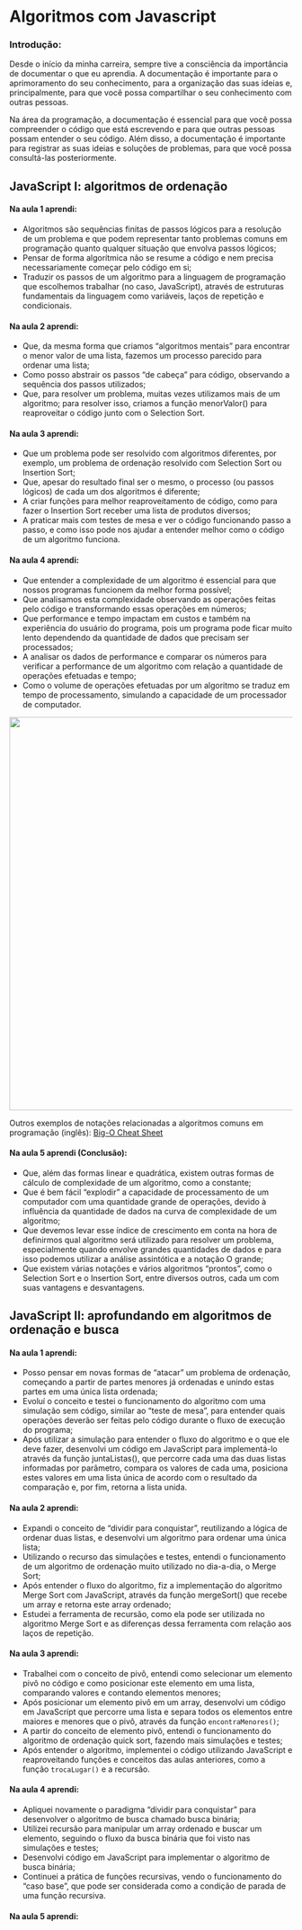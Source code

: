 # Algoritmos com Javascript

### Introdução:

Desde o início da minha carreira, sempre tive a consciência da importância de documentar o que eu aprendia. A documentação é importante para o aprimoramento do seu conhecimento, para a organização das suas ideias e, principalmente, para que você possa compartilhar o seu conhecimento com outras pessoas.

Na área da programação, a documentação é essencial para que você possa compreender o código que está escrevendo e para que outras pessoas possam entender o seu código. Além disso, a documentação é importante para registrar as suas ideias e soluções de problemas, para que você possa consultá-las posteriormente.

## JavaScript I: algoritmos de ordenação

#### Na aula 1 aprendi:

- Algoritmos são sequências finitas de passos lógicos para a resolução de um problema e que podem representar tanto problemas comuns em programação quanto qualquer situação que envolva passos lógicos;
- Pensar de forma algorítmica não se resume a código e nem precisa necessariamente começar pelo código em si;
- Traduzir os passos de um algoritmo para a linguagem de programação que escolhemos trabalhar (no caso, JavaScript), através de estruturas fundamentais da linguagem como variáveis, laços de repetição e condicionais.

#### Na aula 2 aprendi:

- Que, da mesma forma que criamos “algoritmos mentais” para encontrar o menor valor de uma lista, fazemos um processo parecido para ordenar uma lista;
- Como posso abstrair os passos “de cabeça” para código, observando a sequência dos passos utilizados;
- Que, para resolver um problema, muitas vezes utilizamos mais de um algoritmo; para resolver isso, criamos a função menorValor() para reaproveitar o código junto com o Selection Sort.

#### Na aula 3 aprendi:

- Que um problema pode ser resolvido com algoritmos diferentes, por exemplo, um problema de ordenação resolvido com Selection Sort ou Insertion Sort;
- Que, apesar do resultado final ser o mesmo, o processo (ou passos lógicos) de cada um dos algoritmos é diferente;
- A criar funções para melhor reaproveitamento de código, como para fazer o Insertion Sort receber uma lista de produtos diversos;
- A praticar mais com testes de mesa e ver o código funcionando passo a passo, e como isso pode nos ajudar a entender melhor como o código de um algoritmo funciona.

#### Na aula 4 aprendi:

- Que entender a complexidade de um algoritmo é essencial para que nossos programas funcionem da melhor forma possível;
- Que analisamos esta complexidade observando as operações feitas pelo código e transformando essas operações em números;
- Que performance e tempo impactam em custos e também na experiência do usuário do programa, pois um programa pode ficar muito lento dependendo da quantidade de dados que precisam ser processados;
- A analisar os dados de performance e comparar os números para verificar a performance de um algoritmo com relação a quantidade de operações efetuadas e tempo;
- Como o volume de operações efetuadas por um algoritmo se traduz em tempo de processamento, simulando a capacidade de um processador de computador.
<div align="center">
<img src="https://lh3.googleusercontent.com/fife/AAbDypAAmidM3qKO8wRFRln750DkIoQdKtaPCKCdJJyZmWGHSSRh4rBBfqzTDxK891sK72dJdwm5pCJnsWVk0MJGgSnAMbWV7-yeSGArp5DlUi9KlIi00xkGYwbRbSnDWOAikMwszy0KQQQooLqUbS0nCrtyyMngXqFQpw7kYRJvpVbp71vPA3Zsyglro8vy-FtXGKTVUv80kBm_Y8UCR2momxrnY1cSg34S57p66IHM35wPJ1D3ue0ZQbvi_aIGxD93bIkYyyRwqBzRWfgevuf1uldFnX16GGVJPgx3ABCJkcVo4Swnul-2rnG_z1O6Sv1SzHisr5_oNufXzVtna15dhd6ZYj_2FuiJucAsRF82ojHTrEXTY9M9kRdWz_0gqw1hXr36DGsxNliYhSyJXZDDf-PH17FOy1q4G7b0bUjbc9bLUFA88K-XIB69sTTg3GIPdryRcw3CeQv5CWylFgg6CbCUQWAQO7ioTQ9KzHOAOyw9cxlJOb6qPwJGuOxT5hz3HmZlmqfO5vWmI8jU8-cvpV_eGVVlnAULqpZnK5Gf-5-iBbTglZT0DTGfimrO10Ecf0_geL6pdgXyEl0tO79QUwFTa3Wpl6vLiuljSzR5m5EowyaZmbmizTeaYZWWuXo06w03Nqs9M-xYBoEGcHfurDjTIpf31YSS2uAIay9N9b7pnBkyQOMdftFXun5LPxeiW724Zzabr36MVYbR7J_9Q3eDjh8Dm-1HFO2ol4soIvv_dpwzJFDz79_qNqBJzBDOYrCPXrLUHy0TMvzNTcCMy0S7Ucn4we9r2psVcQ2-9oDwld5bWXJNnNePYBnWkPQgymjvv2ZXcj9c4XgRbpVq-2ttz7JTrl2c7W4mwHF-qrwP0nnURM3vfEd1e1R9ABx01kesMM8ikJS8lddgsEsZEy5jtExgi06zbyfhFuKrYXAq25p2Kfxa2bzRQ-okPs_H4hBY7_HCeRF1vram_p8epAF505NKdMfj8cj-mYE4lU9Fqwl3S4Bi8Vkmgo-EwICYRHL7DL5Ma3lYI4LEipnRsWYO8i8JC75RdAphxO8Q4IRF614BkMFXwsETRu3Ar8_RsE_VfLum_UKIuxz5Vwk7HGUfywR0icVV3amvMuGT-uNJNOxgUZEd21GFEAtRW9wFRrSpLvW7LASbtt5Y0Wezipm4zi44nuTi8qyArcXiDBaK1LiTc-Y8GCyN0h3uMGX7YWut8G2xNsLeZ6vHpEkz7LXQGS31MDewERHdPebJUvB48dbIuygTcdb2Z6byRYnYdBI9Wx8=w1920-h969" width="700px">
</div>
<p>Outros exemplos de notações relacionadas a algoritmos comuns em programação (inglês): <a href="https://www.bigocheatsheet.com/" target="_blank">Big-O Cheat Sheet</a></p>

#### Na aula 5 aprendi (Conclusão):

- Que, além das formas linear e quadrática, existem outras formas de cálculo de complexidade de um algoritmo, como a constante;
- Que é bem fácil “explodir” a capacidade de processamento de um computador com uma quantidade grande de operações, devido à influência da quantidade de dados na curva de complexidade de um algoritmo;
- Que devemos levar esse índice de crescimento em conta na hora de definirmos qual algoritmo será utilizado para resolver um problema, especialmente quando envolve grandes quantidades de dados e para isso podemos utilizar a análise assintótica e a notação O grande;
- Que existem várias notações e vários algoritmos “prontos”, como o Selection Sort e o Insertion Sort, entre diversos outros, cada um com suas vantagens e desvantagens.
  <br>

## JavaScript II: aprofundando em algoritmos de ordenação e busca

#### Na aula 1 aprendi:

- Posso pensar em novas formas de “atacar” um problema de ordenação, começando a partir de partes menores já ordenadas e unindo estas partes em uma única lista ordenada;
- Evoluí o conceito e testei o funcionamento do algoritmo com uma simulação sem código, similar ao “teste de mesa”, para entender quais operações deverão ser feitas pelo código durante o fluxo de execução do programa;
- Após utilizar a simulação para entender o fluxo do algoritmo e o que ele deve fazer, desenvolvi um código em JavaScript para implementá-lo através da função juntaListas(), que percorre cada uma das duas listas informadas por parâmetro, compara os valores de cada uma, posiciona estes valores em uma lista única de acordo com o resultado da comparação e, por fim, retorna a lista unida.

#### Na aula 2 aprendi:

- Expandi o conceito de “dividir para conquistar”, reutilizando a lógica de ordenar duas listas, e desenvolvi um algoritmo para ordenar uma única lista;
- Utilizando o recurso das simulações e testes, entendi o funcionamento de um algoritmo de ordenação muito utilizado no dia-a-dia, o Merge Sort;
- Após entender o fluxo do algoritmo, fiz a implementação do algoritmo Merge Sort com JavaScript, através da função mergeSort() que recebe um array e retorna este array ordenado;
- Estudei a ferramenta de recursão, como ela pode ser utilizada no algoritmo Merge Sort e as diferenças dessa ferramenta com relação aos laços de repetição.

#### Na aula 3 aprendi:

- Trabalhei com o conceito de pivô, entendi como selecionar um elemento pivô no código e como posicionar este elemento em uma lista, comparando valores e contando elementos menores;
- Após posicionar um elemento pivô em um array, desenvolvi um código em JavaScript que percorre uma lista e separa todos os elementos entre maiores e menores que o pivô, através da função `encontraMenores()`;
- A partir do conceito de elemento pivô, entendi o funcionamento do algoritmo de ordenação quick sort, fazendo mais simulações e testes;
- Após entender o algoritmo, implementei o código utilizando JavaScript e reaproveitando funções e conceitos das aulas anteriores, como a função `trocaLugar()` e a recursão.

#### Na aula 4 aprendi:

- Apliquei novamente o paradigma “dividir para conquistar” para desenvolver o algoritmo de busca chamado busca binária;
- Utilizei recursão para manipular um array ordenado e buscar um elemento, seguindo o fluxo da busca binária que foi visto nas simulações e testes;
- Desenvolvi código em JavaScript para implementar o algoritmo de busca binária;
- Continuei a prática de funções recursivas, vendo o funcionamento do “caso base”, que pode ser considerada como a condição de parada de uma função recursiva.

#### Na aula 5 aprendi:
